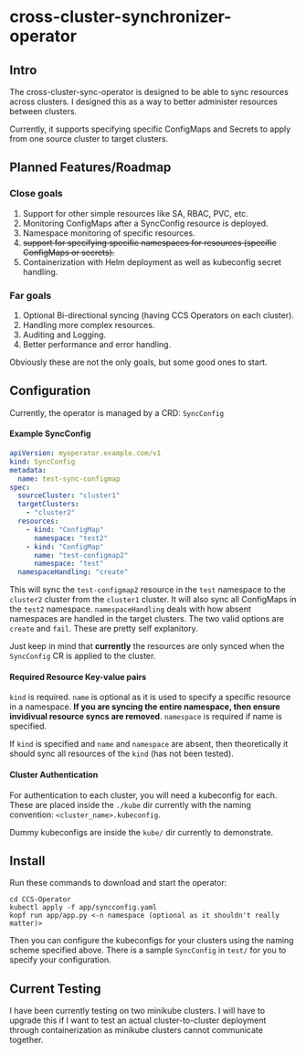 # cross-cluster-synchronizer-operator

## Intro

The cross-cluster-sync-operator is designed to be able to sync resources across clusters. I designed this as a way to better administer resources between clusters.

Currently, it supports specifying specific ConfigMaps and Secrets to apply from one source cluster to target clusters.

## Planned Features/Roadmap

### Close goals
1. Support for other simple resources like SA, RBAC, PVC, etc.
2. Monitoring ConfigMaps after a SyncConfig resource is deployed.
3. Namespace monitoring of specific resources.
4. ~~support for specifying specific namespaces for resources (specific ConfigMaps or secrets).~~
5. Containerization with Helm deployment as well as kubeconfig secret handling.

### Far goals
1. Optional Bi-directional syncing (having CCS Operators on each cluster).
2. Handling more complex resources.
3. Auditing and Logging.
4. Better performance and error handling.

Obviously these are not the only goals, but some good ones to start.

## Configuration

Currently, the operator is managed by a CRD: `SyncConfig`

#### Example SyncConfig
```yaml
apiVersion: myoperator.example.com/v1
kind: SyncConfig
metadata:
  name: test-sync-configmap
spec:
  sourceCluster: "cluster1"
  targetClusters:
    - "cluster2"
  resources:
    - kind: "ConfigMap"
      namespace: "test2"
    - kind: "ConfigMap"
      name: "test-configmap2"
      namespace: "test"
  namespaceHandling: "create"
```

This will sync the `test-configmap2` resource in the `test` namespace to the `cluster2` cluster from the `cluster1` cluster. It will also sync all ConfigMaps in the `test2` namespace.
`namespaceHandling` deals with how absent namespaces are handled in the target clusters. The two valid options are `create` and `fail`. These are pretty self explanitory.

Just keep in mind that **currently** the resources are only synced when the `SyncConfig` CR is applied to the cluster.

#### Required Resource Key-value pairs
`kind` is required.
`name` is optional as it is used to specify a specific resource in a namespace. **If you are syncing the entire namespace, then ensure invidivual resource syncs are removed**.
`namespace` is required if name is specified.

If `kind` is specified and `name` and `namespace` are absent, then theoretically it should sync all resources of the `kind` (has not been tested).

#### Cluster Authentication

For authentication to each cluster, you will need a kubeconfig for each. These are placed inside the `./kube` dir currently with the naming convention: `<cluster_name>.kubeconfig`.

Dummy kubeconfigs are inside the `kube/` dir currently to demonstrate.

## Install

Run these commands to download and start the operator:
```git clone https://github.com/Aboot-face/cross-cluster-synchronizer-operator.git CCS-Operator
cd CCS-Operator
kubectl apply -f app/syncconfig.yaml
kopf run app/app.py <-n namespace (optional as it shouldn't really matter)>
```

Then you can configure the kubeconfigs for your clusters using the naming scheme specified above. There is a sample `SyncConfig` in `test/` for you to specify your configuration. 

## Current Testing

I have been currently testing on two minikube clusters. I will have to upgrade this if I want to test an actual cluster-to-cluster deployment through containerization as minikube clusters cannot communicate together.
